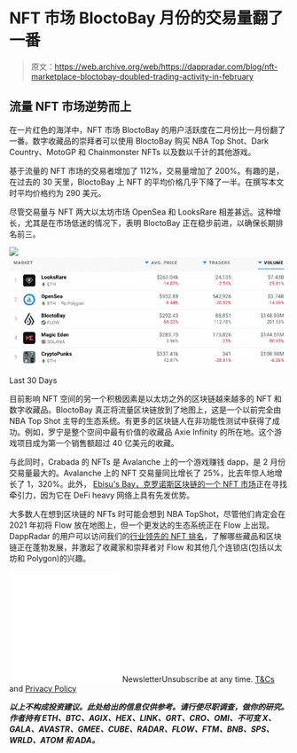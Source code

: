 # NFT 市场 BloctoBay 月份的交易量翻了一番

> 原文：<https://web.archive.org/web/https://dappradar.com/blog/nft-marketplace-bloctobay-doubled-trading-activity-in-february>

## 流量 NFT 市场逆势而上

在一片红色的海洋中，NFT 市场 BloctoBay 的用户活跃度在二月份比一月份翻了一番。数字收藏品的崇拜者可以使用 BloctoBay 购买 NBA Top Shot、Dark Country、MotoGP 和 Chainmonster NFTs 以及数以千计的其他游戏。

基于流量的 NFT 市场的交易者增加了 112%，交易量增加了 200%。有趣的是，在过去的 30 天里，BloctoBay 上 NFT 的平均价格几乎下降了一半。在撰写本文时平均价格约为 290 美元。

尽管交易量与 NFT 两大以太坊市场 OpenSea 和 LooksRare 相差甚远。这种增长，尤其是在市场低迷的情况下，表明 BloctoBay 正在稳步前进，以确保长期排名前三。

![](img/246038653d40823454320905bd9eaeb9.png)![BloctoBay NFT Marketplace](img/e1369795fd6c137c784f4681c5d8ed67.png)

Last 30 Days

目前影响 NFT 空间的另一个积极因素是以太坊之外的区块链越来越多的 NFT 和数字收藏品。BloctoBay 真正将流量区块链放到了地图上，这是一个以前完全由 NBA Top Shot 主导的生态系统。有更多的区块链人在非功能性测试中获得了成功。例如，罗宁是整个空间中最有价值的收藏品 Axie Infinity 的所在地。这个游戏项目成为第一个销售额超过 40 亿美元的收藏。

与此同时，Crabada 的 NFTs 是 Avalanche 上的一个游戏赚钱 dapp，是 2 月份交易量最大的。Avalanche 上的 NFT 交易量同比增长了 25%，比去年惊人地增长了 1，320%。此外， [Ebisu's Bay，克罗诺斯区块链的一个 NFT 市场](https://web.archive.org/web/20220930103319/https://dappradar.com/cronos/marketplaces/ebisu-s-bay)正在寻找牵引力，因为它在 DeFi heavy 网络上具有先发优势。

大多数人在想到区块链的 NFTs 时可能会想到 NBA TopShot，尽管他们肯定会在 2021 年初将 Flow 放在地图上，但一个更发达的生态系统正在 Flow 上出现。DappRadar 的用户可以访问我们的[行业领先的 NFT 排名](https://web.archive.org/web/20220930103319/https://dappradar.com/nft)，了解哪些藏品和区块链正在蓬勃发展，并激起了收藏家和崇拜者对 Flow 和其他几个连锁店(包括以太坊和 Polygon)的兴趣。

![](img/6d5a4a2d609c56e1a5771717e54ba759.png) NewsletterUnsubscribe at any time. [T&Cs](https://web.archive.org/web/20220930103319/https://dappradar.com/terms) and [Privacy Policy](https://web.archive.org/web/20220930103319/https://dappradar.com/privacy-policy)

***以上不构成投资建议。此处给出的信息仅供参考。请行使尽职调查，做你的研究。作者持有 ETH、BTC、AGIX、HEX、LINK、GRT、CRO、OMI、不可变 X、GALA、AVASTR、GMEE、CUBE、RADAR、FLOW、FTM、BNB、SPS、WRLD、ATOM 和 ADA。***
